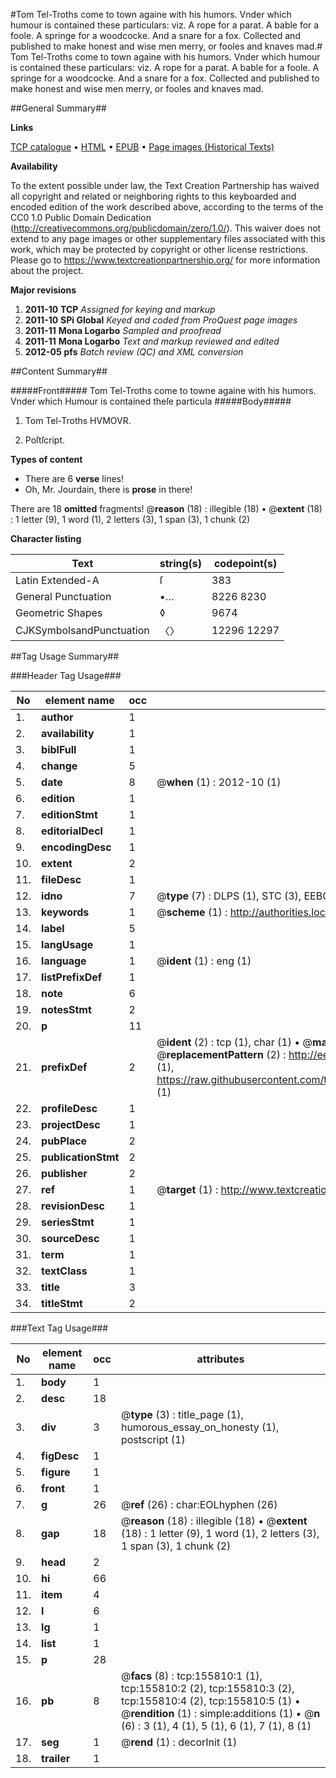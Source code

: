 #Tom Tel-Troths come to town againe with his humors. Vnder which humour is contained these particulars: viz. A rope for a parat. A bable for a foole. A springe for a woodcocke. And a snare for a fox. Collected and published to make honest and wise men merry, or fooles and knaves mad.#
Tom Tel-Troths come to town againe with his humors. Vnder which humour is contained these particulars: viz. A rope for a parat. A bable for a foole. A springe for a woodcocke. And a snare for a fox. Collected and published to make honest and wise men merry, or fooles and knaves mad.

##General Summary##

**Links**

[TCP catalogue](http://www.ota.ox.ac.uk/tcp/)  • 
[HTML](http://tei.it.ox.ac.uk/tcp/Texts-HTML/free/A94/A94727.html)  • 
[EPUB](http://tei.it.ox.ac.uk/tcp/Texts-EPUB/free/A94/A94727.epub) • 
[Page images (Historical Texts)](https://historicaltexts.jisc.ac.uk/eebo-99873283e)

**Availability**

To the extent possible under law, the Text Creation Partnership has waived all copyright and related or neighboring rights to this keyboarded and encoded edition of the work described above, according to the terms of the CC0 1.0 Public Domain Dedication (http://creativecommons.org/publicdomain/zero/1.0/). This waiver does not extend to any page images or other supplementary files associated with this work, which may be protected by copyright or other license restrictions. Please go to https://www.textcreationpartnership.org/ for more information about the project.

**Major revisions**

1. __2011-10__ __TCP__ *Assigned for keying and markup*
1. __2011-10__ __SPi Global__ *Keyed and coded from ProQuest page images*
1. __2011-11__ __Mona Logarbo__ *Sampled and proofread*
1. __2011-11__ __Mona Logarbo__ *Text and markup reviewed and edited*
1. __2012-05__ __pfs__ *Batch review (QC) and XML conversion*

##Content Summary##

#####Front#####
Tom Tel-Troths come to towne againe with his humors. Vnder which Humour is contained theſe particula
#####Body#####

1. Tom Tel-Troths HVMOVR.

1. Poſtſcript.

**Types of content**

  * There are 6 **verse** lines!
  * Oh, Mr. Jourdain, there is **prose** in there!

There are 18 **omitted** fragments! 
 @__reason__ (18) : illegible (18)  •  @__extent__ (18) : 1 letter (9), 1 word (1), 2 letters (3), 1 span (3), 1 chunk (2)

**Character listing**


|Text|string(s)|codepoint(s)|
|---|---|---|
|Latin Extended-A|ſ|383|
|General Punctuation|•…|8226 8230|
|Geometric Shapes|◊|9674|
|CJKSymbolsandPunctuation|〈〉|12296 12297|

##Tag Usage Summary##

###Header Tag Usage###

|No|element name|occ|attributes|
|---|---|---|---|
|1.|__author__|1||
|2.|__availability__|1||
|3.|__biblFull__|1||
|4.|__change__|5||
|5.|__date__|8| @__when__ (1) : 2012-10 (1)|
|6.|__edition__|1||
|7.|__editionStmt__|1||
|8.|__editorialDecl__|1||
|9.|__encodingDesc__|1||
|10.|__extent__|2||
|11.|__fileDesc__|1||
|12.|__idno__|7| @__type__ (7) : DLPS (1), STC (3), EEBO-CITATION (1), PROQUEST (1), VID (1)|
|13.|__keywords__|1| @__scheme__ (1) : http://authorities.loc.gov/ (1)|
|14.|__label__|5||
|15.|__langUsage__|1||
|16.|__language__|1| @__ident__ (1) : eng (1)|
|17.|__listPrefixDef__|1||
|18.|__note__|6||
|19.|__notesStmt__|2||
|20.|__p__|11||
|21.|__prefixDef__|2| @__ident__ (2) : tcp (1), char (1)  •  @__matchPattern__ (2) : ([0-9\-]+):([0-9IVX]+) (1), (.+) (1)  •  @__replacementPattern__ (2) : http://eebo.chadwyck.com/downloadtiff?vid=$1&page=$2 (1), https://raw.githubusercontent.com/textcreationpartnership/Texts/master/tcpchars.xml#$1 (1)|
|22.|__profileDesc__|1||
|23.|__projectDesc__|1||
|24.|__pubPlace__|2||
|25.|__publicationStmt__|2||
|26.|__publisher__|2||
|27.|__ref__|1| @__target__ (1) : http://www.textcreationpartnership.org/docs/. (1)|
|28.|__revisionDesc__|1||
|29.|__seriesStmt__|1||
|30.|__sourceDesc__|1||
|31.|__term__|1||
|32.|__textClass__|1||
|33.|__title__|3||
|34.|__titleStmt__|2||


###Text Tag Usage###

|No|element name|occ|attributes|
|---|---|---|---|
|1.|__body__|1||
|2.|__desc__|18||
|3.|__div__|3| @__type__ (3) : title_page (1), humorous_essay_on_honesty (1), postscript (1)|
|4.|__figDesc__|1||
|5.|__figure__|1||
|6.|__front__|1||
|7.|__g__|26| @__ref__ (26) : char:EOLhyphen (26)|
|8.|__gap__|18| @__reason__ (18) : illegible (18)  •  @__extent__ (18) : 1 letter (9), 1 word (1), 2 letters (3), 1 span (3), 1 chunk (2)|
|9.|__head__|2||
|10.|__hi__|66||
|11.|__item__|4||
|12.|__l__|6||
|13.|__lg__|1||
|14.|__list__|1||
|15.|__p__|28||
|16.|__pb__|8| @__facs__ (8) : tcp:155810:1 (1), tcp:155810:2 (2), tcp:155810:3 (2), tcp:155810:4 (2), tcp:155810:5 (1)  •  @__rendition__ (1) : simple:additions (1)  •  @__n__ (6) : 3 (1), 4 (1), 5 (1), 6 (1), 7 (1), 8 (1)|
|17.|__seg__|1| @__rend__ (1) : decorInit (1)|
|18.|__trailer__|1||
